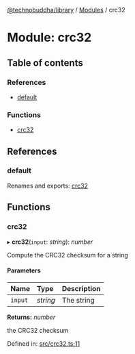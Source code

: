 [@technobuddha/library](../../README.md) / [Modules](../Modules.md) / crc32

# Module: crc32

## Table of contents

### References

- [default](crc32.md#default)

### Functions

- [crc32](crc32.md#crc32)

## References

### default

Renames and exports: [crc32](crc32.md#crc32)

## Functions

### crc32

▸ **crc32**(`input`: *string*): *number*

Compute the CRC32 checksum for a string

#### Parameters

| Name | Type | Description |
| :------ | :------ | :------ |
| `input` | *string* | The string |

**Returns:** *number*

the CRC32 checksum

Defined in: [src/crc32.ts:11](https://github.com/technobuddha/hill.software/blob/65b5e5d/packages/library/src/crc32.ts#L11)
